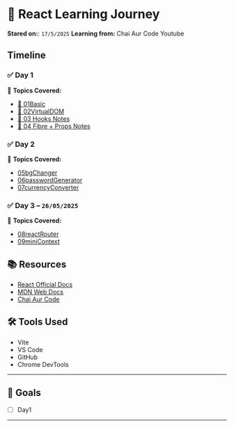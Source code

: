 # 📘 React Learning Journey


**Stared on:**: `17/5/2025`
**Learning from:** Chai Aur Code Youtube

## Timeline

### ✅ Day 1 
📌 **Topics Covered:**

- [📄 01Basic](01vitereact/README.md)
- [📄 02VirtualDOM](02custom_react/README.md)
- [📄 03 Hooks Notes](03CounterHook/README.md)
- [📄 04 Fibre + Props Notes](04TailwindProps/README.md)


### ✅ Day 2 
📌 **Topics Covered:**
- [05bgChanger](05bgChanger/README.md)
- [06passwordGenerator](06passwordGenerator/README.md)
- [07currencyConverter](07currencyConverter/README.md)



### ✅ Day 3 – `26/05/2025`
📌 **Topics Covered:**
- [08reactRouter](08reactRouter/README.md)
- [09miniContext](09miniContext/README.md)








## 📚 Resources

- [React Official Docs](https://react.dev)
- [MDN Web Docs](https://developer.mozilla.org)
- [Chai Aur Code](https://www.youtube.com/@ChaiAurCode)


## 🛠️ Tools Used

- Vite 
- VS Code
- GitHub
- Chrome DevTools

---


## 🎯 Goals

- [ ] Day1

---